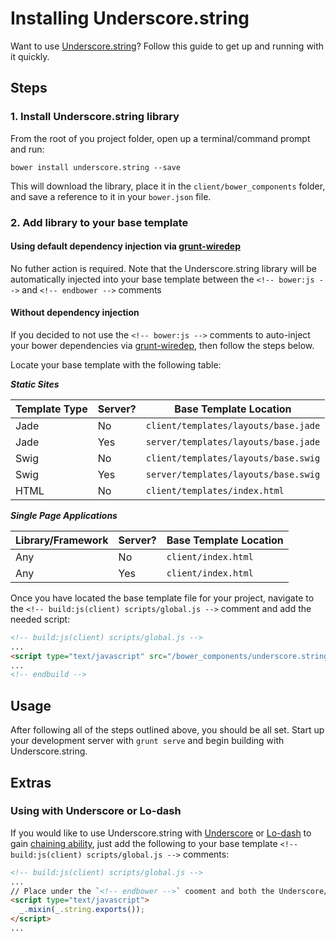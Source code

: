 # Installing Underscore.string
Want to use [Underscore.string](http://daneden.github.io/Underscore.string/)? Follow this guide to get up and running with it quickly.

## Steps

### 1. Install Underscore.string library
From the root of you project folder, open up a terminal/command prompt and run:

```
bower install underscore.string --save
```

This will download the library, place it in the `client/bower_components` folder, and save a reference to it in your `bower.json` file.

### 2. Add library to your base template

#### Using default dependency injection via [grunt-wiredep](https://github.com/stephenplusplus/grunt-wiredep)

No futher action is required. Note that the Underscore.string library will be automatically injected into your base template between the `<!-- bower:js -->` and `<!-- endbower -->` comments

#### Without dependency injection

If you decided to not use the `<!-- bower:js -->` comments to auto-inject your bower dependencies via [grunt-wiredep](https://github.com/stephenplusplus/grunt-wiredep), then follow the steps below.

Locate your base template with the following table:

***Static Sites***

|Template Type | Server? | Base Template Location
|---------|---------------|---------
|Jade | No  | `client/templates/layouts/base.jade`
|Jade | Yes | `server/templates/layouts/base.jade`
|Swig | No |`client/templates/layouts/base.swig`
|Swig | Yes | `server/templates/layouts/base.swig`
|HTML | No | `client/templates/index.html`

***Single Page Applications***

|Library/Framework | Server? | Base Template Location
|---------|---------------|---------
|Any | No  | `client/index.html`
|Any | Yes | `client/index.html`

Once you have located the base template file for your project, navigate to the `<!-- build:js(client) scripts/global.js -->` comment and add the needed script:

```html
<!-- build:js(client) scripts/global.js -->
...
<script type="text/javascript" src="/bower_components/underscore.string/dist/underscore.string.min.js"></script>
...
<!-- endbuild -->
```


## Usage
After following all of the steps outlined above, you should be all set. Start up your development server with `grunt serve` and begin building with Underscore.string.


## Extras

### Using with Underscore or Lo-dash
If you would like to use Underscore.string with [Underscore](http://underscorejs.org/) or [Lo-dash](http://lodash.com/) to gain [chaining ability](https://github.com/epeli/underscore.string#underscorestring-), just add the following to your base template `<!-- build:js(client) scripts/global.js -->` comments:

```html
<!-- build:js(client) scripts/global.js -->
...
// Place under the `<!-- endbower -->` cooment and both the Underscore/Lo-dash and Underscore.string scripts
<script type="text/javascript">
  _.mixin(_.string.exports());
</script>
...
```
